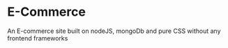 # E-Commerce
 An E-commerce site built on nodeJS, mongoDb and pure CSS without any frontend frameworks
